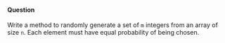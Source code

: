 #### Question

Write a method to randomly generate a set of `m` integers from an array of size `n`. Each element must have equal probability of being chosen.

